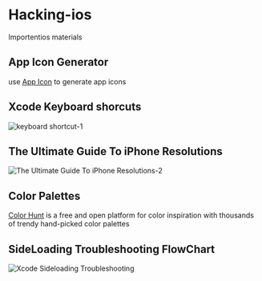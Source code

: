 # Hacking-ios

Importentios materials

## App Icon Generator

use  [App Icon](https://appicon.co/#image-sets) to generate app icons

## Xcode Keyboard shorcuts

![keyboard shortcut-1](https://user-images.githubusercontent.com/14274827/79841774-87552b80-83d5-11ea-8292-aae00f1a5721.jpg)


## The Ultimate Guide To iPhone Resolutions

![The Ultimate Guide To iPhone Resolutions-2](https://user-images.githubusercontent.com/14274827/79841255-c8990b80-83d4-11ea-99f9-430d35ce20a2.jpg)

## Color Palettes

[Color Hunt](https://colorhunt.co/) is a free and open platform for color inspiration with thousands of trendy hand-picked color palettes

## SideLoading Troubleshooting FlowChart 

![Xcode Sideloading Troubleshooting](https://user-images.githubusercontent.com/14274827/79842754-e23b5280-83d6-11ea-9875-4d899b440305.jpg)



